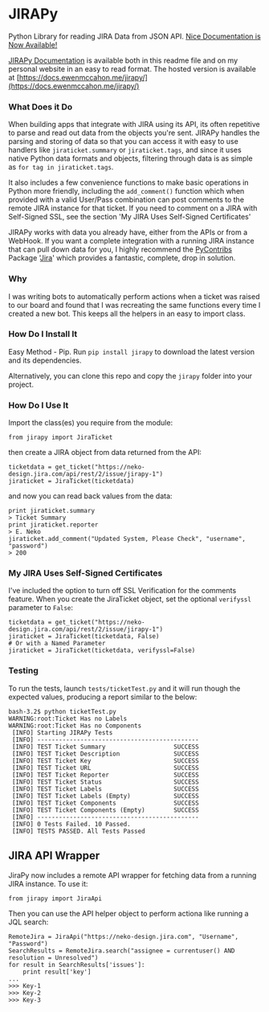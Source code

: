 # JIRAPy
Python Library for reading JIRA Data from JSON API. [Nice Documentation is Now Available!](https://docs.ewenmccahon.me/jirapy/)

[JIRAPy Documentation](https://docs.ewenmccahon.me/jirapy/) is available both in this readme file and on my personal website in an easy to read format. The hosted version is available at [https://docs.ewenmccahon.me/jirapy/](https://docs.ewenmccahon.me/jirapy/)

### What Does it Do
When building apps that integrate with JIRA using its API, its often repetitive to parse and read out data from the objects you're sent. JIRAPy handles the parsing and storing of data so that you can access it with easy to use handlers like `jiraticket.summary` or `jiraticket.tags`, and since it uses native Python data formats and objects, filtering through data is as simple as `for tag in jiraticket.tags`.

It also includes a few convenience functions to make basic operations in Python more friendly, including the `add_comment()` function which when provided with a valid User/Pass combination can post comments to the remote JIRA instance for that ticket. If you need to comment on a JIRA with Self-Signed SSL, see the section 'My JIRA Uses Self-Signed Certificates'

JIRAPy works with data you already have, either from the APIs or from a WebHook. If you want a complete integration with a running JIRA instance that can pull down data for you, I highly recommend the [PyContribs](https://github.com/pycontribs) Package '[Jira](https://github.com/pycontribs/jira)' which provides a fantastic, complete, drop in solution.

### Why
I was writing bots to automatically perform actions when a ticket was raised to our board and found that I was recreating the same functions every time I created a new bot. This keeps all the helpers in an easy to import class.

### How Do I Install It
Easy Method - Pip. Run `pip install jirapy` to download the latest version and its dependencies.

Alternatively, you can clone this repo and copy the `jirapy` folder into your project.

### How Do I Use It
Import the class(es) you require from the module:

`from jirapy import JiraTicket`

then create a JIRA object from data returned from the API:

```
ticketdata = get_ticket("https://neko-design.jira.com/api/rest/2/issue/jirapy-1")
jiraticket = JiraTicket(ticketdata)
```

and now you can read back values from the data:

```
print jiraticket.summary
> Ticket Summary
print jiraticket.reporter
> E. Neko
jiraticket.add_comment("Updated System, Please Check", "username", "password")
> 200
```

### My JIRA Uses Self-Signed Certificates
I've included the option to turn off SSL Verification for the comments feature. When you create the JiraTicket object, set the optional `verifyssl` parameter to `False`:

```
ticketdata = get_ticket("https://neko-design.jira.com/api/rest/2/issue/jirapy-1")
jiraticket = JiraTicket(ticketdata, False)
# Or with a Named Parameter
jiraticket = JiraTicket(ticketdata, verifyssl=False)
```

### Testing
To run the tests, launch `tests/ticketTest.py` and it will run though the expected values, producing a report similar to the below:

```
bash-3.2$ python ticketTest.py
WARNING:root:Ticket Has no Labels
WARNING:root:Ticket Has no Components
 [INFO] Starting JIRAPy Tests
 [INFO] ---------------------------------------------
 [INFO] TEST Ticket Summary                   SUCCESS
 [INFO] TEST Ticket Description               SUCCESS
 [INFO] TEST Ticket Key                       SUCCESS
 [INFO] TEST Ticket URL                       SUCCESS
 [INFO] TEST Ticket Reporter                  SUCCESS
 [INFO] TEST Ticket Status                    SUCCESS
 [INFO] TEST Ticket Labels                    SUCCESS
 [INFO] TEST Ticket Labels (Empty)            SUCCESS
 [INFO] TEST Ticket Components                SUCCESS
 [INFO] TEST Ticket Components (Empty)        SUCCESS
 [INFO] ---------------------------------------------
 [INFO] 0 Tests Failed. 10 Passed.
 [INFO] TESTS PASSED. All Tests Passed
```

## JIRA API Wrapper

JiraPy now includes a remote API wrapper for fetching data from a running JIRA instance. To use it:

`from jirapy import JiraApi`

Then you can use the API helper object to perform actiona like running a JQL search:

```
RemoteJira = JiraApi("https://neko-design.jira.com", "Username", "Password")
SearchResults = RemoteJira.search("assignee = currentuser() AND resolution = Unresolved")
for result in SearchResults['issues']:
    print result['key']
...
>>> Key-1
>>> Key-2
>>> Key-3
```
